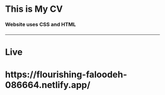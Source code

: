 <h1>This is My CV</h1>
<h3>Website uses CSS and HTML<h3/>
<hr>
<h1>Live<h1/>
<p>https://flourishing-faloodeh-086664.netlify.app/<p/>
